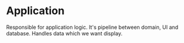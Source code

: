# Application

Responsible for application logic. It's pipeline between domain, 
UI and database. Handles data which we want display.
